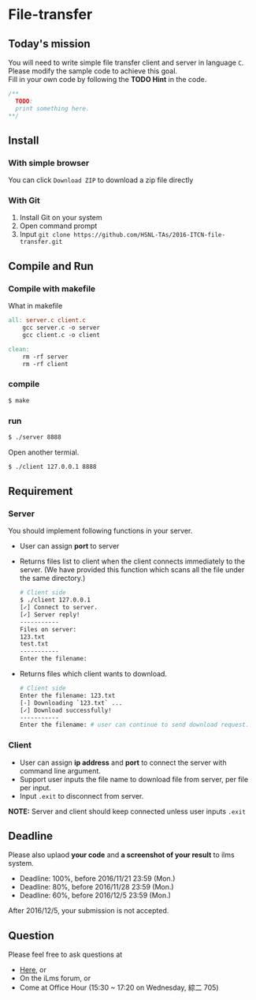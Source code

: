 # File-transfer
## Today's mission

You will need to write simple file transfer client and server in language `C`.  
Please modify the sample code to achieve this goal.  
Fill in your own code by following the **TODO Hint** in the code.  

```c
/**
  TODO:
  print something here.
**/
```

## Install
### With simple browser

You can click `Download ZIP` to download a zip file directly

### With Git
1. Install Git on your system
2. Open command prompt
3. Input `git clone https://github.com/HSNL-TAs/2016-ITCN-file-transfer.git`

## Compile and Run
### Compile with makefile
What in makefile
```makefile
all: server.c client.c
	gcc server.c -o server
	gcc client.c -o client

clean:
	rm -rf server
	rm -rf client
```

### compile  
```sh
$ make
```

### run
```sh
$ ./server 8888
```
Open another termial.
```sh
$ ./client 127.0.0.1 8888
```

## Requirement
### Server
You should implement following functions in your server.

- User can assign **port** to server
- Returns files list to client when the client connects immediately to the server. (We have provided this function which scans all the file under the same directory.)  

	```sh
	# Client side
	$ ./client 127.0.0.1
	[✓] Connect to server.
	[✓] Server reply!
	-----------
	Files on server:
	123.txt
	test.txt
	-----------
	Enter the filename:
	```

- Returns files which client wants to download.

	```sh
	# Client side
	Enter the filename: 123.txt
	[-] Downloading `123.txt` ...
	[✓] Download successfully!
	-----------
	Enter the filename: # user can continue to send download request.
	```

### Client
- User can assign **ip address** and **port** to connect the server with command line argument.
- Support user inputs the file name to download file from server, per file per input.
- Input `.exit` to disconnect from server.

**NOTE:** Server and client should keep connected unless user inputs `.exit`

## Deadline
Please also uplaod **your code** and **a screenshot of your result** to ilms system.

- Deadline: 100%, before 2016/11/21 23:59 (Mon.)
- Deadline: 80%, before 2016/11/28 23:59 (Mon.)
- Deadline: 60%, before 2016/12/5 23:59 (Mon.)

After 2016/12/5, your submission is not accepted.

## Question
Please feel free to ask questions at
- [Here](https://github.com/HSNL-TAs/2016-ITCN-file-transfer/issues), or
- On the iLms forum, or
- Come at Office Hour (15:30 ~ 17:20 on Wednesday, 綜二 705)
